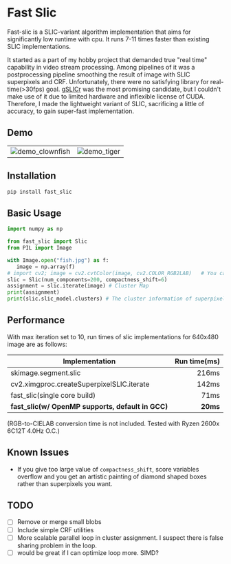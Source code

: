 # Fast Slic

Fast-slic is a SLIC-variant algorithm implementation that aims for significantly low runtime with cpu. It runs 7-11 times faster than existing SLIC implementations.

It started as a part of my hobby project that demanded true "real time" capability in video stream processing. Among pipelines of it was a postprocessing pipeline smoothing the result of image with SLIC superpixels and CRF. Unfortunately, there were no satisfying library for real-time(>30fps) goal. [gSLICr](https://github.com/carlren/gSLICr) was the most promising candidate, but I couldn't make use of it due to limited hardware and inflexible license of CUDA. Therefore, I made the lightweight variant of SLIC, sacrificing a little of accuracy, to gain super-fast implementation.

## Demo
<table>
   <tr>
      <td><img alt="demo_clownfish" src="https://user-images.githubusercontent.com/2352985/55978839-c5504780-5ccb-11e9-9820-d8ddf950f230.png"></td>
      <td><img alt="demo_tiger" src="https://user-images.githubusercontent.com/2352985/55949421-86030600-5c8d-11e9-9693-b05f00f1c792.jpg"></td>
   </tr>
</table>

## Installation
```python
pip install fast_slic
```

## Basic Usage
```python
import numpy as np

from fast_slic import Slic
from PIL import Image

with Image.open("fish.jpg") as f:
   image = np.array(f)
# import cv2; image = cv2.cvtColor(image, cv2.COLOR_RGB2LAB)   # You can convert the image to CIELAB space if you need.
slic = Slic(num_components=200, compactness_shift=6)
assignment = slic.iterate(image) # Cluster Map
print(assignment)
print(slic.slic_model.clusters) # The cluster information of superpixels.
```

## Performance

With max iteration set to 10, run times of slic implementations for 640x480 image are as follows:

| Implementation                                  | Run time(ms)   |
| -----------------------------------------       | --------------:|
| skimage.segment.slic                            | 216ms          |
| cv2.ximgproc.createSuperpixelSLIC.iterate       | 142ms          |
| fast_slic(single core build)                    | 71ms           |
| **fast_slic(w/ OpenMP supports, default in GCC)**   | **20ms**       |

 
(RGB-to-CIELAB conversion time is not included. Tested with Ryzen 2600x 6C12T 4.0Hz O.C.)

## Known Issues
 * If you give too large value of `compactness_shift`, score variables overflow and you get an artistic painting of diamond shaped boxes rather than superpixels you want.

## TODO
 - [ ] Remove or merge small blobs
 - [ ] Include simple CRF utilities
 - [ ] More scalable parallel loop in cluster assignment. I suspect there is false sharing problem in the loop.
 - [ ] would be great if I can optimize loop more. SIMD?
